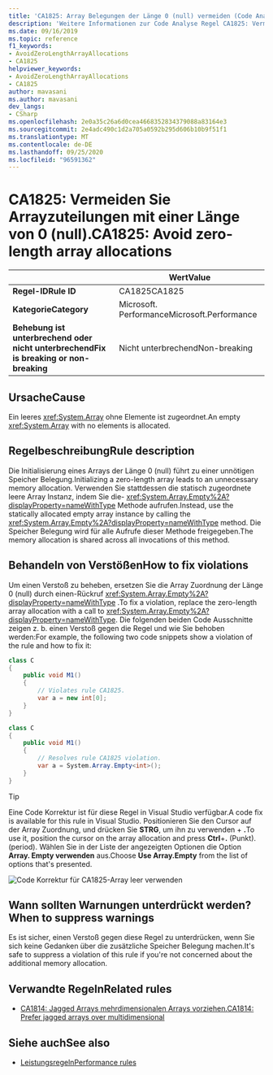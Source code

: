 ```yaml
---
title: 'CA1825: Array Belegungen der Länge 0 (null) vermeiden (Code Analyse)'
description: 'Weitere Informationen zur Code Analyse Regel CA1825: Vermeiden von Array Belegungen der Länge 0 (null)'
ms.date: 09/16/2019
ms.topic: reference
f1_keywords:
- AvoidZeroLengthArrayAllocations
- CA1825
helpviewer_keywords:
- AvoidZeroLengthArrayAllocations
- CA1825
author: mavasani
ms.author: mavasani
dev_langs:
- CSharp
ms.openlocfilehash: 2e0a35c26a6d0cea4668352834379088a83164e3
ms.sourcegitcommit: 2e4adc490c1d2a705a0592b295d606b10b9f51f1
ms.translationtype: MT
ms.contentlocale: de-DE
ms.lasthandoff: 09/25/2020
ms.locfileid: "96591362"
---
```

# <a name="ca1825-avoid-zero-length-array-allocations"></a><span data-ttu-id="7d3f2-103">CA1825: Vermeiden Sie Arrayzuteilungen mit einer Länge von 0 (null).</span><span class="sxs-lookup"><span data-stu-id="7d3f2-103">CA1825: Avoid zero-length array allocations</span></span>

| | <span data-ttu-id="7d3f2-104">Wert</span><span class="sxs-lookup"><span data-stu-id="7d3f2-104">Value</span></span> |
|-|-|
| <span data-ttu-id="7d3f2-105">**Regel-ID**</span><span class="sxs-lookup"><span data-stu-id="7d3f2-105">**Rule ID**</span></span> |<span data-ttu-id="7d3f2-106">CA1825</span><span class="sxs-lookup"><span data-stu-id="7d3f2-106">CA1825</span></span>|
| <span data-ttu-id="7d3f2-107">**Kategorie**</span><span class="sxs-lookup"><span data-stu-id="7d3f2-107">**Category**</span></span> |<span data-ttu-id="7d3f2-108">Microsoft. Performance</span><span class="sxs-lookup"><span data-stu-id="7d3f2-108">Microsoft.Performance</span></span>|
| <span data-ttu-id="7d3f2-109">**Behebung ist unterbrechend oder nicht unterbrechend**</span><span class="sxs-lookup"><span data-stu-id="7d3f2-109">**Fix is breaking or non-breaking**</span></span> |<span data-ttu-id="7d3f2-110">Nicht unterbrechend</span><span class="sxs-lookup"><span data-stu-id="7d3f2-110">Non-breaking</span></span>|

## <a name="cause"></a><span data-ttu-id="7d3f2-111">Ursache</span><span class="sxs-lookup"><span data-stu-id="7d3f2-111">Cause</span></span>

<span data-ttu-id="7d3f2-112">Ein leeres <xref:System.Array> ohne Elemente ist zugeordnet.</span><span class="sxs-lookup"><span data-stu-id="7d3f2-112">An empty <xref:System.Array> with no elements is allocated.</span></span>

## <a name="rule-description"></a><span data-ttu-id="7d3f2-113">Regelbeschreibung</span><span class="sxs-lookup"><span data-stu-id="7d3f2-113">Rule description</span></span>

<span data-ttu-id="7d3f2-114">Die Initialisierung eines Arrays der Länge 0 (null) führt zu einer unnötigen Speicher Belegung.</span><span class="sxs-lookup"><span data-stu-id="7d3f2-114">Initializing a zero-length array leads to an unnecessary memory allocation.</span></span> <span data-ttu-id="7d3f2-115">Verwenden Sie stattdessen die statisch zugeordnete leere Array Instanz, indem Sie die- <xref:System.Array.Empty%2A?displayProperty=nameWithType> Methode aufrufen.</span><span class="sxs-lookup"><span data-stu-id="7d3f2-115">Instead, use the statically allocated empty array instance by calling the <xref:System.Array.Empty%2A?displayProperty=nameWithType> method.</span></span> <span data-ttu-id="7d3f2-116">Die Speicher Belegung wird für alle Aufrufe dieser Methode freigegeben.</span><span class="sxs-lookup"><span data-stu-id="7d3f2-116">The memory allocation is shared across all invocations of this method.</span></span>

## <a name="how-to-fix-violations"></a><span data-ttu-id="7d3f2-117">Behandeln von Verstößen</span><span class="sxs-lookup"><span data-stu-id="7d3f2-117">How to fix violations</span></span>

<span data-ttu-id="7d3f2-118">Um einen Verstoß zu beheben, ersetzen Sie die Array Zuordnung der Länge 0 (null) durch einen-Rückruf <xref:System.Array.Empty%2A?displayProperty=nameWithType> .</span><span class="sxs-lookup"><span data-stu-id="7d3f2-118">To fix a violation, replace the zero-length array allocation with a call to <xref:System.Array.Empty%2A?displayProperty=nameWithType>.</span></span> <span data-ttu-id="7d3f2-119">Die folgenden beiden Code Ausschnitte zeigen z. b. einen Verstoß gegen die Regel und wie Sie behoben werden:</span><span class="sxs-lookup"><span data-stu-id="7d3f2-119">For example, the following two code snippets show a violation of the rule and how to fix it:</span></span>

```csharp
class C
{
    public void M1()
    {
        // Violates rule CA1825.
        var a = new int[0];
    }
}
```

```csharp
class C
{
    public void M1()
    {
        // Resolves rule CA1825 violation.
        var a = System.Array.Empty<int>();
    }
}
```

> [!TIP]
> <span data-ttu-id="7d3f2-120">Eine Code Korrektur ist für diese Regel in Visual Studio verfügbar.</span><span class="sxs-lookup"><span data-stu-id="7d3f2-120">A code fix is available for this rule in Visual Studio.</span></span> <span data-ttu-id="7d3f2-121">Positionieren Sie den Cursor auf der Array Zuordnung, und drücken Sie **STRG**, um ihn zu verwenden + **.**</span><span class="sxs-lookup"><span data-stu-id="7d3f2-121">To use it, position the cursor on the array allocation and press **Ctrl**+**.**</span></span> <span data-ttu-id="7d3f2-122">(Punkt).</span><span class="sxs-lookup"><span data-stu-id="7d3f2-122">(period).</span></span> <span data-ttu-id="7d3f2-123">Wählen Sie in der Liste der angezeigten Optionen die Option **Array. Empty verwenden** aus.</span><span class="sxs-lookup"><span data-stu-id="7d3f2-123">Choose **Use Array.Empty** from the list of options that's presented.</span></span>
>
> ![Code Korrektur für CA1825-Array leer verwenden](media/ca1825-codefix.png)

## <a name="when-to-suppress-warnings"></a><span data-ttu-id="7d3f2-125">Wann sollten Warnungen unterdrückt werden?</span><span class="sxs-lookup"><span data-stu-id="7d3f2-125">When to suppress warnings</span></span>

<span data-ttu-id="7d3f2-126">Es ist sicher, einen Verstoß gegen diese Regel zu unterdrücken, wenn Sie sich keine Gedanken über die zusätzliche Speicher Belegung machen.</span><span class="sxs-lookup"><span data-stu-id="7d3f2-126">It's safe to suppress a violation of this rule if you're not concerned about the additional memory allocation.</span></span>

## <a name="related-rules"></a><span data-ttu-id="7d3f2-127">Verwandte Regeln</span><span class="sxs-lookup"><span data-stu-id="7d3f2-127">Related rules</span></span>

- [<span data-ttu-id="7d3f2-128">CA1814: Jagged Arrays mehrdimensionalen Arrays vorziehen.</span><span class="sxs-lookup"><span data-stu-id="7d3f2-128">CA1814: Prefer jagged arrays over multidimensional</span></span>](ca1814.md)

## <a name="see-also"></a><span data-ttu-id="7d3f2-129">Siehe auch</span><span class="sxs-lookup"><span data-stu-id="7d3f2-129">See also</span></span>

- [<span data-ttu-id="7d3f2-130">Leistungsregeln</span><span class="sxs-lookup"><span data-stu-id="7d3f2-130">Performance rules</span></span>](performance-warnings.md)
